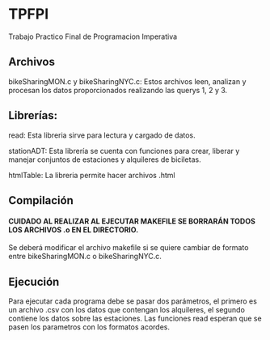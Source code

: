 # TPFPI
Trabajo Practico Final de Programacion Imperativa 

## Archivos

bikeSharingMON.c y bikeSharingNYC.c:
Estos archivos leen, analizan y procesan los datos proporcionados realizando las querys 1, 2 y 3.

## Librerías:

read:
Esta libreria sirve para lectura y cargado de datos.

stationADT:
Esta librería se cuenta con funciones para crear, liberar y manejar conjuntos de estaciones y alquileres de biciletas.

htmlTable:
La libreria permite hacer archivos .html

## Compilación

#### CUIDADO AL REALIZAR AL EJECUTAR MAKEFILE SE BORRARÁN TODOS LOS ARCHIVOS .o EN EL DIRECTORIO.

Se deberá modificar el archivo makefile si se quiere cambiar de formato entre bikeSharingMON.c o bikeSharingNYC.c. 

## Ejecución

Para ejecutar cada programa debe se pasar dos parámetros, el primero es un archivo .csv con los datos que contengan los alquileres, el segundo contiene los datos sobre las estaciones. Las funciones read esperan que se pasen los parametros con los formatos acordes.